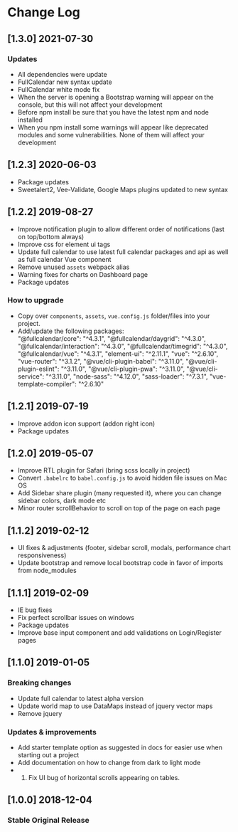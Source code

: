 # Change Log

## [1.3.0] 2021-07-30
### Updates
- All dependencies were update
- FullCalendar new syntax update
- FullCalendar white mode fix
- When the server is opening a Bootstrap warning will appear on the console, but this will not affect your development
- Before npm install be sure that you have the latest npm and node installed
- When you npm install some warnings will appear like deprecated modules and some vulnerabilities. None of them will affect your development

## [1.2.3] 2020-06-03
- Package updates
- Sweetalert2, Vee-Validate, Google Maps plugins updated to new syntax

## [1.2.2] 2019-08-27
- Improve notification plugin to allow different order of notifications (last on top/bottom always)
- Improve css for element ui tags
- Update full calendar to use latest full calendar packages and api as well as full calendar Vue component
- Remove unused `assets` webpack alias
- Warning fixes for charts on Dashboard page
- Package updates

### How to upgrade
- Copy over `components`, `assets`, `vue.config.js` folder/files into your project.
- Add/update the following packages:  
 "@fullcalendar/core": "^4.3.1",
 "@fullcalendar/daygrid": "^4.3.0",
 "@fullcalendar/interaction": "^4.3.0",
 "@fullcalendar/timegrid": "^4.3.0",
 "@fullcalendar/vue": "^4.3.1",
 "element-ui": "^2.11.1",
 "vue": "^2.6.10",
 "vue-router": "^3.1.2",
 "@vue/cli-plugin-babel": "^3.11.0",
 "@vue/cli-plugin-eslint": "^3.11.0",
 "@vue/cli-plugin-pwa": "^3.11.0",
 "@vue/cli-service": "^3.11.0",
 "node-sass": "^4.12.0",
 "sass-loader": "^7.3.1",
 "vue-template-compiler": "^2.6.10"


## [1.2.1] 2019-07-19
- Improve addon icon support (addon right icon)
- Package updates

## [1.2.0] 2019-05-07

- Improve RTL plugin for Safari (bring scss locally in project)
- Convert `.babelrc` to `babel.config.js` to avoid hidden file issues on Mac OS
- Add Sidebar share plugin (many requested it), where you can change sidebar colors, dark mode etc
- Minor router scrollBehavior to scroll on top of the page on each page

## [1.1.2] 2019-02-12

- UI fixes & adjustments (footer, sidebar scroll, modals, performance chart responsiveness)
- Update bootstrap and remove local bootstrap code in favor of imports from node_modules

## [1.1.1] 2019-02-09

- IE bug fixes
- Fix perfect scrollbar issues on windows
- Package updates
- Improve base input component and add validations on Login/Register pages

## [1.1.0] 2019-01-05

### Breaking changes
- Update full calendar to latest alpha version
- Update world map to use DataMaps instead of jquery vector maps
- Remove jquery

### Updates & improvements
- Add starter template option as suggested in docs for easier use when starting out a project
- Add documentation on how to change from dark to light mode
- 1. Fix UI bug of horizontal scrolls appearing on tables.

## [1.0.0] 2018-12-04
### Stable Original Release
